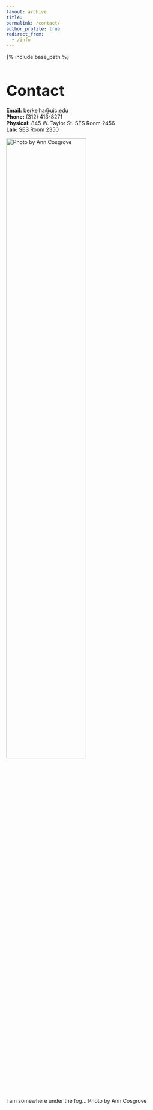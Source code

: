 ```yaml
---
layout: archive
title:
permalink: /contact/
author_profile: true
redirect_from:
  - /info
---
```


{% include base_path %}

<h1 style="font-size: 40px; font-weight: bold; margin-bottom: 0.5em;">Contact</h1>

**Email:** berkelha@uic.edu  
**Phone:** (312) 413-8271  
**Physical:** 845 W. Taylor St. SES Room 2456  
**Lab:** SES Room 2350

<img src="https://github.com/berkelha/berkelha.github.io/blob/master/images/contact/CHIFOG_02.jpg?raw=true" alt="Photo by Ann Cosgrove" style="width: 65%; height: auto;"><br>

I am somewhere under the fog… Photo by Ann Cosgrove
